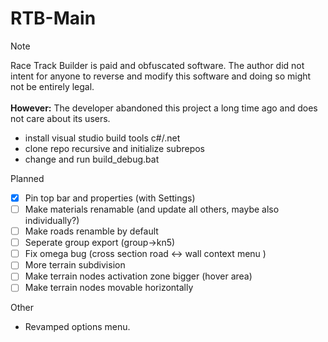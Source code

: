# RTB-Main

> [!NOTE]  
> Race Track Builder is paid and obfuscated software. The author did not intent for anyone to reverse and modify this software and doing so might not be entirely legal. </br></br>**However:** The developer abandoned this project a long time ago and does not care about its users.


* install visual studio build tools c#/.net 
* clone repo recursive and initialize subrepos
* change and run build_debug.bat

Planned
- [x] Pin top bar and properties (with Settings)
- [ ] Make materials renamable (and update all others, maybe also individually?)
- [ ] Make roads renamble by default
- [ ] Seperate group export (group->kn5)
- [ ] Fix omega bug (cross section road <-> wall context menu )
- [ ] More terrain subdivision
- [ ] Make terrain nodes activation zone bigger (hover area)
- [ ] Make terrain nodes movable horizontally

Other
- Revamped options menu.
